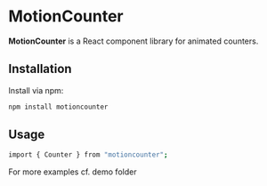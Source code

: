 # MotionCounter

**MotionCounter** is a React component library for animated counters.
## Installation

Install via npm:

```bash
npm install motioncounter
```

## Usage

```bash
import { Counter } from "motioncounter";
```
For more examples cf. demo folder
